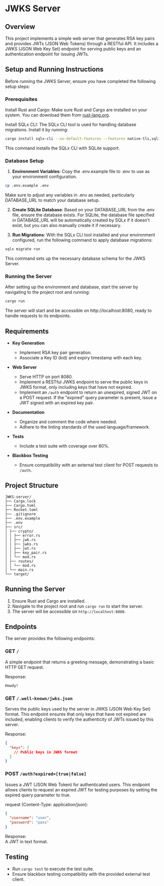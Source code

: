 # JWKS Server

## Overview

This project implements a simple web server that generates RSA key pairs and 
provides JWTs (JSON Web Tokens) through a RESTful API. It includes a JWKS 
(JSON Web Key Set) endpoint for serving public keys and an authentication 
endpoint for issuing JWTs. 

## Setup and Running Instructions
Before running the JWKS Server, ensure you have completed the following setup steps:

### Prerequisites
Install Rust and Cargo: Make sure Rust and Cargo are installed on your system. You can download them from [rust-lang.org](https://www.rust-lang.org).  

Install SQLx CLI: The SQLx CLI tool is used for handling database migrations. Install it by running:  
```bash
cargo install sqlx-cli --no-default-features --features native-tls,sqlite
```
This command installs the SQLx CLI with SQLite support.  

### Database Setup
1. **Environment Variables**: Copy the .env.example file to .env to use as your environment configuration.
```bash
cp .env.example .env
```
Make sure to adjust any variables in .env as needed, particularly DATABASE_URL to match your database setup.  

2. **Create SQLite Database**: Based on your DATABASE_URL from the .env file, ensure the database exists. For SQLite, the database file specified in DATABASE_URL will be automatically created by SQLx if it doesn't exist, but you can also manually create it if necessary.

3. **Run Migrations**: With the SQLx CLI tool installed and your environment configured, run the following command to apply database migrations:
```bash
sqlx migrate run
```
This command sets up the necessary database schema for the JWKS Server.  
### Running the Server
After setting up the environment and database, start the server by navigating to the project root and running:  
```bash
cargo run
```
The server will start and be accessible on http://localhost:8080, ready to handle requests to its endpoints.  

## Requirements

- **Key Generation**
  - Implement RSA key pair generation.
  - Associate a Key ID (kid) and expiry timestamp with each key.

- **Web Server**
  - Serve HTTP on port 8080.
  - Implement a RESTful JWKS endpoint to serve the public keys in JWKS format, 
  only including keys that have not expired.
  - Implement an `/auth` endpoint to return an unexpired, signed JWT on a POST 
  request. If the "expired" query parameter is present, issue a JWT signed with an expired key pair.

- **Documentation**
  - Organize and comment the code where needed.
  - Adhere to the linting standards of the used language/framework.

- **Tests**
  - Include a test suite with coverage over 80%.

- **Blackbox Testing**
  - Ensure compatibility with an external test client for POST requests to `/auth`.

## Project Structure
```
JWKS-server/
├── Cargo.lock
├── Cargo.toml
├── Rocket.toml
├── .gitignore
├── .env.example
├── .env
├── src/
│ ├── crypto/
│ │ ├── error.rs
│ │ ├── jwk.rs
│ │ ├── jwks.rs
│ │ ├── jwt.rs
│ │ ├── key_pair.rs
│ │ └── mod.rs
│ ├── routes/
│ │ └── mod.rs
│ └── main.rs
└── target/
```

## Running the Server

1. Ensure Rust and Cargo are installed.
2. Navigate to the project root and run `cargo run` to start the server.
3. The server will be accessible on `http://localhost:8080`.

## Endpoints

The server provides the following endpoints:

### GET `/`

A simple endpoint that returns a greeting message, demonstrating a basic HTTP GET request.

Response:  
```bash
Howdy!
```

### GET `/.well-known/jwks.json`

Serves the public keys used by the server in JWKS (JSON Web Key Set) format. 
This endpoint ensures that only keys that have not expired are included, enabling 
clients to verify the authenticity of JWTs issued by this server.

Response:  
```json
{
  "keys": [
    // Public keys in JWKS format
  ]
}
```

### POST `/auth?expired=[true|false]`

Issues a JWT (JSON Web Token) for authenticated users. 
This endpoint allows clients to request an expired JWT for 
testing purposes by setting the expired query parameter to true.

request (Content-Type: application/json):  
```json
{
  "username": "user",
  "password": "pass"
}
```

Response:  
A JWT in text format.

## Testing

- Run `cargo test` to execute the test suite.
- Ensure blackbox testing compatibility with the provided external test client.

